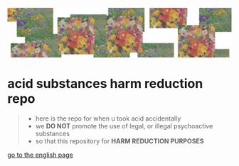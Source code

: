 ![AWESOME CHEATSHEETS LOGO](_design/bk.png)


# acid substances harm reduction repo
> * here is the repo for when u took acid accidentally
> * we <strong>DO NOT</strong> promote the use of legal, or illegal psychoactive substances
> * so that this repository for <strong>HARM REDUCTION PURPOSES</strong>

[go to the english page](english/main.md)

<!-- > * ここはacidを引き起こす物質を<strong>誤って</strong>接種してしまった人向けのリポジトリになります。
> * 故にjumangは向精神物質およびサイケデリックを引き起こす物質の所持、使用を進めてはいません。
> * ハームリダクションおよびエンターテイメントとしての閲覧をよろしくお願いします。

> [日本語のページに進む（未完成）](japanese/main.md)-->
